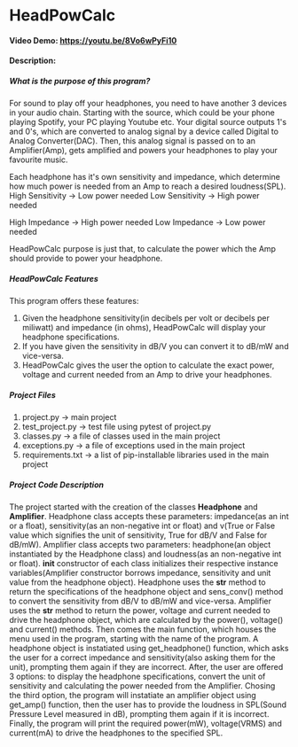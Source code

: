# HeadPowCalc
#### Video Demo: https://youtu.be/8Vo6wPyFi10
#### Description:
##### What is the purpose of this program?
For sound to play off your headphones, you need to have another 3 devices in your audio chain. Starting with the source, which could be your phone playing Spotify, your PC playing Youtube
etc. Your digital source outputs 1's and 0's, which are converted to analog signal by a device called Digital to Analog Converter(DAC). Then, this analog signal is passed on to an Amplifier(Amp), gets amplified and powers your headphones to play your favourite music.

Each headphone has it's own sensitivity and impedance, which determine how much power is needed from an Amp to reach a desired loudness(SPL).
High Sensitivity -> Low power needed
Low Sensitivity -> High power needed

High Impedance -> High power needed
Low Impedance -> Low power needed

HeadPowCalc purpose is just that, to calculate the power which the Amp should provide to power your headphone.
##### HeadPowCalc Features
This program offers these features:
1) Given the headphone sensitivity(in decibels per volt or decibels per miliwatt) and impedance (in ohms), HeadPowCalc will display your headphone specifications.
2) If you have given the sensitivity in dB/V you can convert it to dB/mW and vice-versa.
3) HeadPowCalc gives the user the option to calculate the exact power, voltage and current needed from an Amp to drive your headphones.
##### Project Files
1) project.py -> main project
2) test_project.py -> test file using pytest of project.py
3) classes.py -> a file of classes used in the main project
4) exceptions.py -> a file of exceptions used in the main project
5) requirements.txt -> a list of pip-installable libraries used in the main project
##### Project Code Description
The project started with the creation of the classes **Headphone** and **Amplifier**. Headphone class accepts these parameters: impedance(as an int or a float), sensitivity(as an non-negative int or float) and v(True or False value which signifies the unit of sensitivity, True for dB/V and False for dB/mW). Amplifier class accepts two parameters: headphone(an object instantiated by the Headphone class) and loudness(as an non-negative int or float). __init__ constructor of each class initializes their respective instance variables(Amplifier constructor borrows impedance, sensitivity and unit value from the headphone object). Headphone uses the __str__ method to return the specifications of the headphone object and sens_conv() method to convert the sensitivity from dB/V to dB/mW and vice-versa. Amplifier uses the __str__ method to return the power, voltage and current needed to drive the headphone object, which are calculated by the power(), voltage() and current() methods.
Then comes the main function, which houses the menu used in the program, starting with the name of the program. A headphone object is instatiated using  get_headphone() function, which asks the user for a correct impedance and sensitivity(also asking them for the unit), prompting them again if they are incorrect. After, the user are offered 3 options: to display the headphone specifications, convert the unit of sensitivity and calculating the power needed from the Amplifier.
Chosing the third option, the program will instatiate an amplifier object using get_amp() function, then the user has to provide the loudness in SPL(Sound Pressure Level measured in dB), prompting them again if it is incorrect. Finally, the program will print the required power(mW), voltage(VRMS) and current(mA) to drive the headphones to the specified SPL.